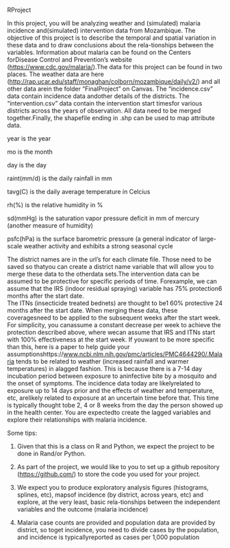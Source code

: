 RProject

In  this  project,  you  will  be  analyzing  weather  and  (simulated)  malaria  incidence  and(simulated) intervention data from Mozambique.  The objective of this project is to describe the  temporal  and  spatial  variation  in  these  data  and  to  draw  conclusions about the  rela-tionships between the variables.  Information about malaria can be found on the Centers forDisease Control and Prevention’s website (https://www.cdc.gov/malaria/).The data for this project can be found in two places.  The weather data are here (http://rap.ucar.edu/staff/monaghan/colborn/mozambique/daily/v2/) and all other data arein the folder “FinalProject” on Canvas.  The “incidence.csv” data contain incidence data andother details of the districts. The “intervention.csv” data contain the intervention start timesfor various districts across the years of observation.  All data need to be merged together.Finally, the shapefile ending in .shp can be used to map attribute data.


year is the year 

mo is the month

day is the day 

raint(mm/d) is the daily rainfall in mm

tavg(C) is the daily average temperature in Celcius

rh(%) is the relative humidity in %

sd(mmHg) is  the  saturation  vapor  pressure  deficit  in  mm  of  mercury  (another  measure  of humidity)

psfc(hPa) is the surface barometric pressure (a general indicator of large-scale weather activity and exhibits a strong seasonal cycle

The district names are in the url’s for each climate file.  Those need to be saved so thatyou can create a district name variable that will allow you to merge these data to the otherdata sets.The intervention data can be assumed to be protective for specific periods of time.  Forexample, we can assume that the IRS (indoor residual spraying) variable has 75% protection6  months  after  the  start  date.   
The  ITNs  (insecticide  treated  bednets)  are  thought  to  be1
60% protective 24 months after the start date.  When merging these data, these coveragesneed to be applied to the subsequent weeks after the start week.  For simplicity,  you canassume a constant decrease per week to achieve the protection described above, where wecan  assume  that  IRS  and  ITNs  start  with  100%  effectiveness  at  the  start  week.   If  youwant to be more specific than this, here is a paper to help guide your assumptionshttps://www.ncbi.nlm.nih.gov/pmc/articles/PMC4644290/.Malaria tends to be related to weather (increased rainfall and warmer temperatures) in alagged fashion.  This is because there is a 7-14 day incubation period between exposure to aninfective bite by a mosquito and the onset of symptoms.  The incidence data today are likelyrelated to exposure up to 14 days prior and the effects of weather and temperature, etc, arelikely related to exposure at an uncertain time before that.  This time is typically thought tobe 2, 4 or 8 weeks from the day the person showed up in the health center.  You are expectedto create the lagged variables and explore their relationships with malaria incidence.

Some tips:

1.  Given that this is a class on R and Python,  we expect the project to be done in Rand/or Python.

2.  As  part  of  the  project,  we  would  like  to  you  to  set  up  a  github  repository  (https://github.com/) to store the code you used for your project.

3.  We expect you to produce exploratory analysis figures (histograms, splines, etc), mapsof incidence (by district, across years, etc) and explore, at the very least, basic rela-tionships between the independent variables and the outcome (malaria incidence)

4.  Malaria case counts are provided and population data are provided by district, so toget incidence, you need to divide cases by the population, and incidence is typicallyreported as cases per 1,000 population
